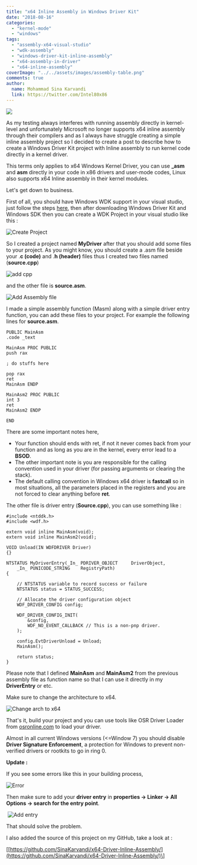 ```yaml
---
title: "x64 Inline Assembly in Windows Driver Kit"
date: "2018-08-16"
categories: 
  - "kernel-mode"
  - "windows"
tags: 
  - "assembly-x64-visual-studio"
  - "wdk-assembly"
  - "windows-driver-kit-inline-assembly"
  - "x64-assembly-in-driver"
  - "x64-inline-assembly"
coverImage: "../../assets/images/assembly-table.png"
comments: true
author:
  name: Mohammad Sina Karvandi
  link: https://twitter.com/Intel80x86
---
```


![](../../assets/images/assembly-table.png)

As my testing always interferes with running assembly directly in kernel-level and unfortunately Microsoft no longer supports x64 inline assembly through their compilers and as I always have struggle creating a simple inline assembly project so I decided to create a post to describe how to create a Windows Driver Kit project with Inline assembly to run kernel code directly in a kernel driver.

This terms only applies to x64 Windows Kernel Driver, you can use **\_asm** and **asm** directly in your code in x86 drivers and user-mode codes, Linux also supports x64 Inline assembly in their kernel modules.

Let's get down to business.

First of all, you should have Windows WDK support in your visual studio, just follow the steps [here](https://docs.microsoft.com/en-us/windows-hardware/drivers/download-the-wdk), then after downloading Windows Driver Kit and Windows SDK then you can create a WDK Project in your visual studio like this :

![Create Project](../../assets/images/create-kmdf-project.png)

So I created a project named **MyDriver** after that you should add some files to your project. As you might know, you should create a .asm file beside your .**c (code)** and .**h (header)** files thus I created two files named (**source.cpp**)

![add cpp](../../assets/images/add-cpp-file-to-driver.png)

and the other file is **source.asm**.

![Add Assembly file](../../assets/images/add-asm-file.png)

I made a simple assembly function (Masm) along with a simple driver entry function, you can add these files to your project. For example the following lines for **source.asm**.

```
PUBLIC MainAsm
.code _text

MainAsm PROC PUBLIC
push rax

; do stuffs here

pop rax
ret
MainAsm ENDP

MainAsm2 PROC PUBLIC
int 3
ret
MainAsm2 ENDP 

END
```

There are some important notes here, 

- Your function should ends with ret, if not it never comes back from your function and as long as you are in the kernel, every error lead to a **BSOD**.
- The other important note is you are responsible for the calling convention used in your driver (for passing arguments or clearing the stack).
- The default calling convention in Windows x64 driver is **fastcall** so in most situations, all the parameters placed in the registers and you are not forced to clear anything before **ret**.

The other file is driver entry (**Source.cpp**), you can use something like :

```
#include <ntddk.h>
#include <wdf.h>

extern void inline MainAsm(void);
extern void inline MainAsm2(void);

VOID Unload(IN WDFDRIVER Driver)
{}

NTSTATUS MyDriverEntry(_In_ PDRIVER_OBJECT     DriverObject,
	_In_ PUNICODE_STRING    RegistryPath)
{

	// NTSTATUS variable to record success or failure
	NTSTATUS status = STATUS_SUCCESS;

	// Allocate the driver configuration object
	WDF_DRIVER_CONFIG config;

	WDF_DRIVER_CONFIG_INIT(
		&config,
		WDF_NO_EVENT_CALLBACK // This is a non-pnp driver.
	);

	config.EvtDriverUnload = Unload;
	MainAsm();

	return status;
}
```


Please note that I defined **MainAsm** and **MainAsm2** from the previous assembly file as function name so that I can use it directly in my **DriverEntry** or etc.

Make sure to change the architecture to x64.

![Change arch to x64](../../assets/images/change-to-x64.png)

That's it, build your project and you can use tools like OSR Driver Loader from [osronline.com](http://www.osronline.com/) to load your driver.

Almost in all current Windows versions (<=Window 7) you should disable **Driver Signature Enforcement**, a protection for Windows to prevent non-verified drivers or rootkits to go in ring 0.

**Update :**

If you see some errors like this in your building process,

![Error](../../assets/images/WDK-asm-file-error.png)

Then make sure to add your **driver entry** in **properties -> Linker -> All Options -> search for the entry point**.

 ![Add entry](../../assets/images/WDK-change-driver-entry.png)

That should solve the problem.

I also added the source of this project on my GitHub, take a look at :

\[[https://github.com/SinaKarvandi/x64-Driver-Inline-Assembly/](https://github.com/SinaKarvandi/x64-Driver-Inline-Assembly/)\]
